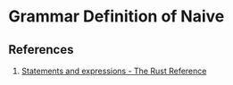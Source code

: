 # Grammar Definition of Naive

## References

1. [Statements and expressions - The Rust Reference](https://doc.rust-lang.org/reference/statements-and-expressions.html)
